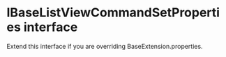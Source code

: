 # IBaseListViewCommandSetProperties interface







Extend this interface if you are overriding BaseExtension.properties.









